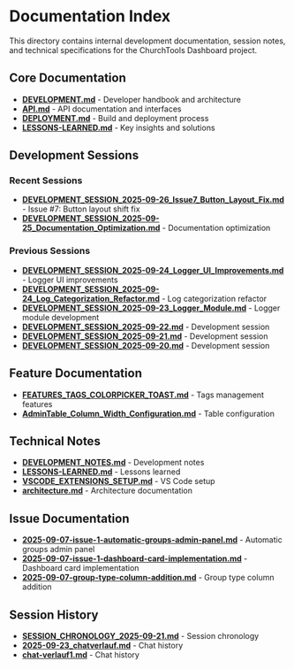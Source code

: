 # Documentation Index

This directory contains internal development documentation, session notes, and technical specifications for the ChurchTools Dashboard project.

## Core Documentation

- **[DEVELOPMENT.md](./DEVELOPMENT.md)** - Developer handbook and architecture
- **[API.md](./API.md)** - API documentation and interfaces
- **[DEPLOYMENT.md](./DEPLOYMENT.md)** - Build and deployment process
- **[LESSONS-LEARNED.md](./LESSONS-LEARNED.md)** - Key insights and solutions

## Development Sessions

### Recent Sessions

- **[DEVELOPMENT_SESSION_2025-09-26_Issue7_Button_Layout_Fix.md](./DEVELOPMENT_SESSION_2025-09-26_Issue7_Button_Layout_Fix.md)** - Issue #7: Button layout shift fix
- **[DEVELOPMENT_SESSION_2025-09-25_Documentation_Optimization.md](./DEVELOPMENT_SESSION_2025-09-25_Documentation_Optimization.md)** - Documentation optimization

### Previous Sessions

- **[DEVELOPMENT_SESSION_2025-09-24_Logger_UI_Improvements.md](./DEVELOPMENT_SESSION_2025-09-24_Logger_UI_Improvements.md)** - Logger UI improvements
- **[DEVELOPMENT_SESSION_2025-09-24_Log_Categorization_Refactor.md](./DEVELOPMENT_SESSION_2025-09-24_Log_Categorization_Refactor.md)** - Log categorization refactor
- **[DEVELOPMENT_SESSION_2025-09-23_Logger_Module.md](./DEVELOPMENT_SESSION_2025-09-23_Logger_Module.md)** - Logger module development
- **[DEVELOPMENT_SESSION_2025-09-22.md](./DEVELOPMENT_SESSION_2025-09-22.md)** - Development session
- **[DEVELOPMENT_SESSION_2025-09-21.md](./DEVELOPMENT_SESSION_2025-09-21.md)** - Development session
- **[DEVELOPMENT_SESSION_2025-09-20.md](./DEVELOPMENT_SESSION_2025-09-20.md)** - Development session

## Feature Documentation

- **[FEATURES_TAGS_COLORPICKER_TOAST.md](./FEATURES_TAGS_COLORPICKER_TOAST.md)** - Tags management features
- **[AdminTable_Column_Width_Configuration.md](./AdminTable_Column_Width_Configuration.md)** - Table configuration

## Technical Notes

- **[DEVELOPMENT_NOTES.md](./DEVELOPMENT_NOTES.md)** - Development notes
- **[LESSONS-LEARNED.md](./LESSONS-LEARNED.md)** - Lessons learned
- **[VSCODE_EXTENSIONS_SETUP.md](./VSCODE_EXTENSIONS_SETUP.md)** - VS Code setup
- **[architecture.md](./architecture.md)** - Architecture documentation

## Issue Documentation

- **[2025-09-07-issue-1-automatic-groups-admin-panel.md](./2025-09-07-issue-1-automatic-groups-admin-panel.md)** - Automatic groups admin panel
- **[2025-09-07-issue-1-dashboard-card-implementation.md](./2025-09-07-issue-1-dashboard-card-implementation.md)** - Dashboard card implementation
- **[2025-09-07-group-type-column-addition.md](./2025-09-07-group-type-column-addition.md)** - Group type column addition

## Session History

- **[SESSION_CHRONOLOGY_2025-09-21.md](./SESSION_CHRONOLOGY_2025-09-21.md)** - Session chronology
- **[2025-09-23_chatverlauf.md](./2025-09-23_chatverlauf.md)** - Chat history
- **[chat-verlauf1.md](./chat-verlauf1.md)** - Chat history
